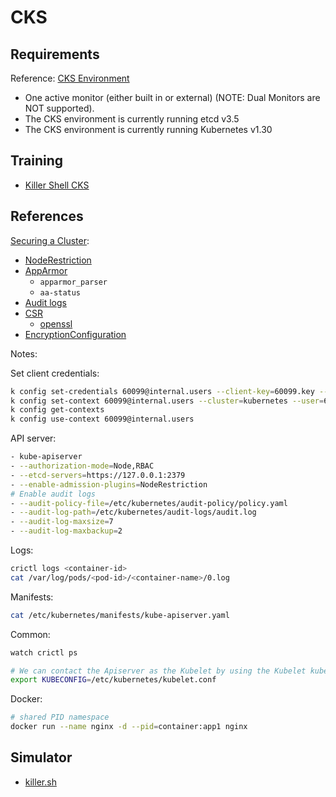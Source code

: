 # CKS

## Requirements

Reference: [CKS Environment](https://docs.linuxfoundation.org/tc-docs/certification/important-instructions-cks#cks-environment)

- One active monitor (either built in or external)  (NOTE: Dual Monitors are NOT supported).
- The CKS environment is currently running etcd v3.5
- The CKS environment is currently running Kubernetes v1.30

## Training

- [Killer Shell CKS](https://killercoda.com/killer-shell-cks)

## References

[Securing a Cluster](https://kubernetes.io/docs/tasks/administer-cluster/securing-a-cluster/):
- [NodeRestriction](https://kubernetes.io/docs/reference/access-authn-authz/admission-controllers/#noderestriction)
- [AppArmor](https://kubernetes.io/docs/tutorials/security/apparmor/)
  - `apparmor_parser`
  - `aa-status`
- [Audit logs](https://kubernetes.io/docs/tasks/debug/debug-cluster/audit/#log-backend)
- [CSR](https://kubernetes.io/docs/reference/access-authn-authz/certificate-signing-requests/#normal-user)
  - [openssl](https://kubernetes.io/docs/tasks/administer-cluster/certificates/#openssl)
- [EncryptionConfiguration](https://kubernetes.io/docs/tasks/administer-cluster/encrypt-data/#understanding-the-encryption-at-rest-configuration)

Notes:

Set client credentials:

```bash
k config set-credentials 60099@internal.users --client-key=60099.key --client-certificate=60099.crt
k config set-context 60099@internal.users --cluster=kubernetes --user=60099@internal.users
k config get-contexts
k config use-context 60099@internal.users
```


API server:

```bash
- kube-apiserver
- --authorization-mode=Node,RBAC
- --etcd-servers=https://127.0.0.1:2379
- --enable-admission-plugins=NodeRestriction
# Enable audit logs
- --audit-policy-file=/etc/kubernetes/audit-policy/policy.yaml
- --audit-log-path=/etc/kubernetes/audit-logs/audit.log
- --audit-log-maxsize=7
- --audit-log-maxbackup=2
```

Logs:

```bash
crictl logs <container-id>
cat /var/log/pods/<pod-id>/<container-name>/0.log
```

Manifests:

```bash
cat /etc/kubernetes/manifests/kube-apiserver.yaml
```

Common:

```bash
watch crictl ps

# We can contact the Apiserver as the Kubelet by using the Kubelet kubeconfig
export KUBECONFIG=/etc/kubernetes/kubelet.conf
```

Docker:

```bash
# shared PID namespace
docker run --name nginx -d --pid=container:app1 nginx
```

## Simulator

- [killer.sh](https://killer.sh/)

